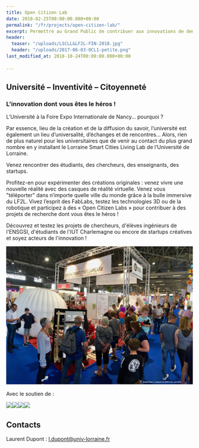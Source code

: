 ```yaml
---
title: Open Citizen Lab
date: 2018-02-25T00:00:00.000+00:00
permalink: "/fr/projects/open-citizen-lab/"
excerpt: Permettre au Grand Public de contribuer aux innovations de demain
header:
  teaser: "/uploads/LSCLL&LF2L-FIN-2018.jpg"
  header: "/uploads/2017-06-03-OCL1-petite.png"
last_modified_at: 2018-10-24T00:00:00.000+00:00

---
```

## **Université – Inventivité – Citoyenneté**

### **L'innovation dont vous êtes le héros !**

L’Université à la Foire Expo Internationale de Nancy… pourquoi ?

Par essence, lieu de la création et de la diffusion du savoir, l’université est également un lieu d’universalité, d’échanges et de rencontres… Alors, rien de plus naturel pour les universitaires que de venir au contact du plus grand nombre en y installant le Lorraine Smart Cities Living Lab de l’Université de Lorraine.

Venez rencontrer des étudiants, des chercheurs, des enseignants, des startups.

Profitez-en pour expérimenter des créations originales : venez vivre une nouvelle réalité avec des casques de réalité virtuelle. Venez vous "téléporter" dans n’importe quelle ville du monde grâce à la bulle immersive du LF2L. Vivez l’esprit des FabLabs, testez les technologies 3D ou de la robotique et participez à des « Open Citizen Labs » pour contribuer à des projets de recherche dont vous êtes le héros !

Découvrez et testez les projets de chercheurs, d'élèves ingénieurs de l'ENSGSI, d'étudiants de l'IUT Charlemagne ou encore de startups créatives et soyez acteurs de l'innovation !

![](/uploads/LSCLL&LF2L-FIN-2018.jpg)

Avec le soutien de :

![](http://www.grandnancy-congresetevenements.com/files/css/logo-destination-nancy.jpg)![](https://www.univ-lorraine.fr/sites/www.univ-lorraine.fr/files/logo-universite-de-lorraine.png)![](http://erpi.univ-lorraine.fr/assets/images/logo-ERPI.svg)![](https://www.ensgsi.univ-lorraine.fr/wp-content/uploads/2014/01/logo.png)

## Contacts

Laurent Dupont : l.dupont@univ-lorraine.fr
